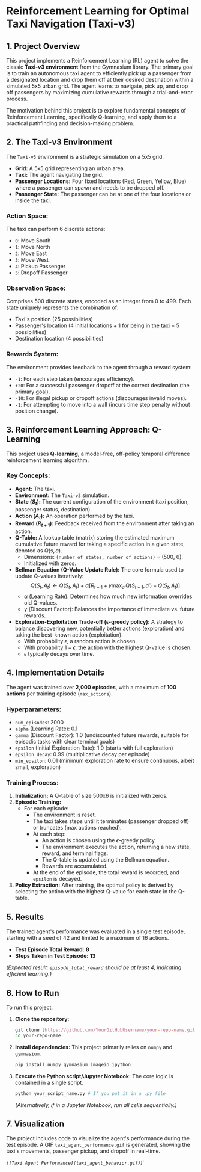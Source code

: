 # Reinforcement Learning for Optimal Taxi Navigation (Taxi-v3)

## 1. Project Overview

This project implements a Reinforcement Learning (RL) agent to solve the classic **Taxi-v3 environment** from the Gymnasium library. The primary goal is to train an autonomous taxi agent to efficiently pick up a passenger from a designated location and drop them off at their desired destination within a simulated 5x5 urban grid. The agent learns to navigate, pick up, and drop off passengers by maximizing cumulative rewards through a trial-and-error process.

The motivation behind this project is to explore fundamental concepts of Reinforcement Learning, specifically Q-learning, and apply them to a practical pathfinding and decision-making problem.

## 2. The Taxi-v3 Environment

The `Taxi-v3` environment is a strategic simulation on a 5x5 grid.

* **Grid:** A 5x5 grid representing an urban area.
* **Taxi:** The agent navigating the grid.
* **Passenger Locations:** Four fixed locations (Red, Green, Yellow, Blue) where a passenger can spawn and needs to be dropped off.
* **Passenger State:** The passenger can be at one of the four locations or inside the taxi.

### Action Space:
The taxi can perform 6 discrete actions:
* `0`: Move South
* `1`: Move North
* `2`: Move East
* `3`: Move West
* `4`: Pickup Passenger
* `5`: Dropoff Passenger

### Observation Space:
Comprises 500 discrete states, encoded as an integer from 0 to 499. Each state uniquely represents the combination of:
* Taxi's position (25 possibilities)
* Passenger's location (4 initial locations + 1 for being in the taxi = 5 possibilities)
* Destination location (4 possibilities)

### Rewards System:
The environment provides feedback to the agent through a reward system:
* `-1`: For each step taken (encourages efficiency).
* `+20`: For a successful passenger dropoff at the correct destination (the primary goal).
* `-10`: For illegal pickup or dropoff actions (discourages invalid moves).
* `-1`: For attempting to move into a wall (incurs time step penalty without position change).

## 3. Reinforcement Learning Approach: Q-Learning

This project uses **Q-learning**, a model-free, off-policy temporal difference reinforcement learning algorithm.

### Key Concepts:

* **Agent:** The taxi.
* **Environment:** The `Taxi-v3` simulation.
* **State ($S_t$):** The current configuration of the environment (taxi position, passenger status, destination).
* **Action ($A_t$):** An operation performed by the taxi.
* **Reward ($R_{t+1}$):** Feedback received from the environment after taking an action.
* **Q-Table:** A lookup table (matrix) storing the estimated maximum cumulative future reward for taking a specific action in a given state, denoted as $Q(s, a)$.
    * Dimensions: `(number_of_states, number_of_actions)` = (500, 6).
    * Initialized with zeros.
* **Bellman Equation (Q-Value Update Rule):** The core formula used to update Q-values iteratively:
    $$Q(S_t, A_t) \leftarrow Q(S_t, A_t) + \alpha \left[ R_{t+1} + \gamma \max_{a'} Q(S_{t+1}, a') - Q(S_t, A_t) \right]$$
    * $\alpha$ (Learning Rate): Determines how much new information overrides old Q-values.
    * $\gamma$ (Discount Factor): Balances the importance of immediate vs. future rewards.
* **Exploration-Exploitation Trade-off ($\epsilon$-greedy policy):** A strategy to balance discovering new, potentially better actions (exploration) and taking the best-known action (exploitation).
    * With probability $\epsilon$, a random action is chosen.
    * With probability $1-\epsilon$, the action with the highest Q-value is chosen.
    * $\epsilon$ typically decays over time.

## 4. Implementation Details

The agent was trained over **2,000 episodes**, with a maximum of **100 actions** per training episode (`max_actions`).

### Hyperparameters:
* `num_episodes`: 2000
* `alpha` (Learning Rate): 0.1
* `gamma` (Discount Factor): 1.0 (undiscounted future rewards, suitable for episodic tasks with clear terminal goals)
* `epsilon` (Initial Exploration Rate): 1.0 (starts with full exploration)
* `epsilon_decay`: 0.99 (multiplicative decay per episode)
* `min_epsilon`: 0.01 (minimum exploration rate to ensure continuous, albeit small, exploration)

### Training Process:
1.  **Initialization:** A Q-table of size 500x6 is initialized with zeros.
2.  **Episodic Training:**
    * For each episode:
        * The environment is reset.
        * The taxi takes steps until it terminates (passenger dropped off) or truncates (max actions reached).
        * At each step:
            * An action is chosen using the $\epsilon$-greedy policy.
            * The environment executes the action, returning a new state, reward, and terminal flags.
            * The Q-table is updated using the Bellman equation.
            * Rewards are accumulated.
        * At the end of the episode, the total reward is recorded, and `epsilon` is decayed.
3.  **Policy Extraction:** After training, the optimal policy is derived by selecting the action with the highest Q-value for each state in the Q-table.

## 5. Results

The trained agent's performance was evaluated in a single test episode, starting with a seed of 42 and limited to a maximum of 16 actions.

* **Test Episode Total Reward:** **8**
* **Steps Taken in Test Episode:** **13**

*(Expected result: `episode_total_reward` should be at least 4, indicating efficient learning.)*

## 6. How to Run

To run this project:

1.  **Clone the repository:**
    ```bash
    git clone [https://github.com/YourGitHubUsername/your-repo-name.git](https://github.com/YourGitHubUsername/your-repo-name.git)
    cd your-repo-name
    ```
2.  **Install dependencies:**
    This project primarily relies on `numpy` and `gymnasium`.
    ```bash
    pip install numpy gymnasium imageio ipython
    ```
3.  **Execute the Python script/Jupyter Notebook:**
    The core logic is contained in a single script.
    ```bash
    python your_script_name.py # If you put it in a .py file
    ```
    *(Alternatively, if in a Jupyter Notebook, run all cells sequentially.)*

## 7. Visualization

The project includes code to visualize the agent's performance during the test episode. A GIF `taxi_agent_performance.gif` is generated, showing the taxi's movements, passenger pickup, and dropoff in real-time.

*`![Taxi Agent Performance](taxi_agent_behavior.gif)`)`*
